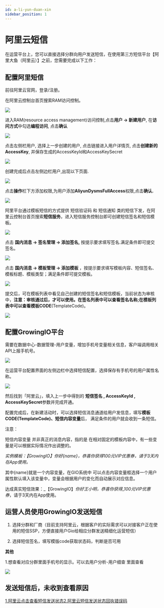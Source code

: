 ```yaml
---
id: a-li-yun-duan-xin
sidebar_position: 1
---
```


# 阿里云短信

在运营平台上，您可以直接选择分群向用户发送短信，在使用第三方短信平台【阿里大鱼（阿里云）】之前，您需要完成以下工作：

## 配置阿里短信[](#1-pei-zhiali-duan-xin)

前往阿里云官网，登录/注册。

在阿里云控制台首页搜索RAM访问控制。

![](https://3953104361-files.gitbook.io/~/files/v0/b/gitbook-legacy-files/o/assets%2F-Lpwgem-x8KzhBglybzw%2F-LyTDME0NcW9pXhR94Xf%2F-LyTDOrlOJ9ArXkiT8y3%2F1.png?alt=media&token=985bdc25-30e4-440a-9166-dc0cfe3efcea)

进入RAM(resource access management)访问控制,点击**用户 -\> 新建用户**, 在**访问方式**中勾选**编程访问**, 点击**确认**

![](https://3953104361-files.gitbook.io/~/files/v0/b/gitbook-legacy-files/o/assets%2F-Lpwgem-x8KzhBglybzw%2F-LyTDME0NcW9pXhR94Xf%2F-LyTDZC_kMafs0VpS7aY%2F2.png?alt=media&token=c47bccd4-852d-479a-94c7-a13484b1ad17)

点击左侧栏用户, 选择上一步创建的用户, 点击链接进入用户详情页, 点击**创建新的AccessKey**, 并保存生成的AccessKeyId和AccessKeySecret

![](https://3953104361-files.gitbook.io/~/files/v0/b/gitbook-legacy-files/o/assets%2F-Lpwgem-x8KzhBglybzw%2F-LyTDME0NcW9pXhR94Xf%2F-LyTDgNLojamo8e1rXEw%2F3.png?alt=media&token=0600bc5a-55f2-4b85-9ef8-c00d370c8214)

创建完成后点击左侧边栏用户,出现以下页面.

![](https://3953104361-files.gitbook.io/~/files/v0/b/gitbook-legacy-files/o/assets%2F-Lpwgem-x8KzhBglybzw%2F-LyTDME0NcW9pXhR94Xf%2F-LyTDpJLW8vxpeiDPuEt%2F4.png?alt=media&token=900a258b-5621-437f-a1f6-9fd8e4af521f)

点击**操作**栏下方添加权限,为用户添加**AliyunDysmsFullAccess**权限,点击**确认.**

![](https://3953104361-files.gitbook.io/~/files/v0/b/gitbook-legacy-files/o/assets%2F-Lpwgem-x8KzhBglybzw%2F-LyTDME0NcW9pXhR94Xf%2F-LyTE7ccK4tYcQjCqWl6%2F5.png?alt=media&token=e389635c-7ab5-44be-afac-8909c6062024)

阿里平台通过模板短信的方式提供 短信验证码 和 短信通知 类的短信下发，在阿里云控制台首页搜索**短信服务**，进入短信服务控制台即可创建短信签名和短信模板。

![](https://3953104361-files.gitbook.io/~/files/v0/b/gitbook-legacy-files/o/assets%2F-Lpwgem-x8KzhBglybzw%2F-LyTDME0NcW9pXhR94Xf%2F-LyTEig6qNUZFjbjQB0n%2F6.png?alt=media&token=79a31414-49f4-4917-b958-4f4198573c17)

点击 **国内消息 -> 签名管理 -\> 添加签名,** 按提示要求填写签名.满足条件即可提交签名。

![](https://3953104361-files.gitbook.io/~/files/v0/b/gitbook-legacy-files/o/assets%2F-Lpwgem-x8KzhBglybzw%2F-LyTDME0NcW9pXhR94Xf%2F-LyTEt_cNf8WuSz_YpOH%2F7.png?alt=media&token=f70a4938-d695-4856-822d-829e7e314c90)

点击 **国内消息 -> 模板管理 -\> 添加模板** ，按提示要求填写模板内容、短信签名、模板标题、模板类型；满足条件即可提交模板。

![](https://3953104361-files.gitbook.io/~/files/v0/b/gitbook-legacy-files/o/assets%2F-Lpwgem-x8KzhBglybzw%2F-LyTDME0NcW9pXhR94Xf%2F-LyTF3_o6p5qXMcRow9x%2F8.png?alt=media&token=782b1be2-877f-4f39-ab8e-e0fd4b841b5c)

提交后，可在模板列表中看见自己创建的短信签名和短信模板，当前状态为审核中，**注意：审核通过后，才可以使用。**在签名列表中可以查看**签名名称;**在模板列表中可以查看**模板CODE**(TemplateCode)。

![](https://3953104361-files.gitbook.io/~/files/v0/b/gitbook-legacy-files/o/assets%2F-Lpwgem-x8KzhBglybzw%2F-LyTDME0NcW9pXhR94Xf%2F-LyTFDczzBJcVwcriFj4%2F9.png?alt=media&token=47fee33d-3f85-4154-8779-a33cb5a80f4e)


## 配置GrowingIO平台[](#2-pei-zhi-growingio-ping-tai)

需要在数据中心-数据管理-用户变量，增加手机号变量相关信息，客户端调用相关API上报手机号。

![](https://3953104361-files.gitbook.io/~/files/v0/b/gitbook-legacy-files/o/assets%2F-Lpwgem-x8KzhBglybzw%2F-LyTDME0NcW9pXhR94Xf%2F-LyTFSR6ecUyuTFG6Rue%2F10.png?alt=media&token=c4b8d0ae-a599-41a1-a234-c1233a8adadf)

在运营平台配置界面的左侧边栏中选择短信配置，选择保存有手机号的用户属性名称。

![](https://3953104361-files.gitbook.io/~/files/v0/b/gitbook-legacy-files/o/assets%2F-Lpwgem-x8KzhBglybzw%2F-LyTDME0NcW9pXhR94Xf%2F-LyTFZOtKVB21JiSfohf%2F11.png?alt=media&token=91e3ca2d-c170-4863-a615-6536e8180b00)

然后找到「阿里云」，填入上一步中得到的 **短信签名 , AccessKeyId , AccessKeySecret**参数并完成开通。

配置完成后，在新建活动时，可以选择短信消息通道给用户发信息，填写**模板CODE(TemplateCode)、短信内容变量**后， 满足条件的用户就会收到一条短信。

注意：

短信内容变量 并非真正的消息内容，指的是 在相对固定的模板内容中，有一些变量是可以根据实际情况作出调整的。

_实例模板：【GrowingIO】你好{name}，恭喜你获得100元VIP优惠券，请于3天内在App使用。_

其中{name}就是一个内容变量，在GIO系统中 可以点击内容变量框选择一个用户属性默认填入该变量中，变量会根据用户的变化而自动展示对应信息。

达成真实短信效果：_【GrowingIO】_你好王小明，恭喜你获得_100元VIP优惠券_，请于3天内在App使用。


## 运营人员使用GrowingIO发送短信[](#3-yun-ying-ren-yuan-shi-yong-growingio-fa-song-duan-xin)

1. 选择分群和厂商（目前支持阿里云，根据客户的实际需求可以对接客户正在使用的短信SSP，方便直接用户Gio给相应分群发送精细化运营短信）

2. 选择短信签名，填写模版code获取状态码，判断是否可用

**其他**

1.想查看对应分群里面手机号的显示。可以去用户分析-用户细查 里面查看

![](https://3953104361-files.gitbook.io/~/files/v0/b/gitbook-legacy-files/o/assets%2F-Lpwgem-x8KzhBglybzw%2F-LyTDME0NcW9pXhR94Xf%2F-LyTFco16ATvMqvEvI_o%2F12.png?alt=media&token=26b3827d-36ee-4d3f-babc-6a4515500396)


## 发送短信后，未收到查看原因[](#4-fa-song-duan-xin-hou-wei-shou-dao-cha-kan-yuan-yin)

​[1.阿里云点击查看短信发送状态](https://dysms.console.aliyun.com/dysms.htm?spm=5176.12818093.recent.ddysms.cce816d0C9LbBj#/statistic/record) ​[2.阿里云短信发送状态回执错误码](https://help.aliyun.com/document_detail/101347.html)​

